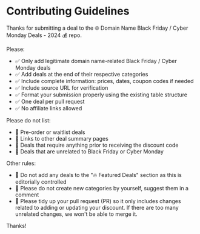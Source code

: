 # Contributing Guidelines

Thanks for submitting a deal to the 🌐 Domain Name Black Friday / Cyber Monday Deals - 2024 💰 repo.

Please:
- ✅ Only add legitimate domain name-related Black Friday / Cyber Monday deals
- ✅ Add deals at the end of their respective categories
- ✅ Include complete information: prices, dates, coupon codes if needed
- ✅ Include source URL for verification
- ✅ Format your submission properly using the existing table structure
- ✅ One deal per pull request
- ✅ No affiliate links allowed

Please do not list:
- 🚫 Pre-order or waitlist deals
- 🚫 Links to other deal summary pages
- 🚫 Deals that require anything prior to receiving the discount code
- 🚫 Deals that are unrelated to Black Friday or Cyber Monday

Other rules:
- 🚫 Do not add any deals to the "🔥 Featured Deals" section as this is editorially controlled
- 🚫 Please do not create new categories by yourself, suggest them in a comment
- 🚫 Please tidy up your pull request (PR) so it only includes changes related to adding or updating your discount. If there are too many unrelated changes, we won't be able to merge it. 

Thanks!
